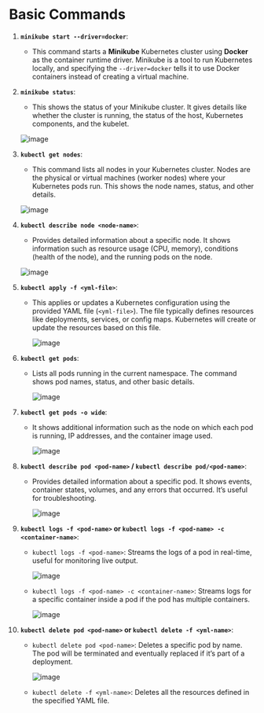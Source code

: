 # Basic Commands

1. **`minikube start --driver=docker`**:
   - This command starts a **Minikube** Kubernetes cluster using **Docker** as the container runtime driver. Minikube is a tool to run Kubernetes locally, and specifying the `--driver=docker` tells it to use Docker containers instead of creating a virtual machine.

2. **`minikube status`**:
   - This shows the status of your Minikube cluster. It gives details like whether the cluster is running, the status of the host, Kubernetes components, and the kubelet.

   ![image](https://github.com/user-attachments/assets/dda33c11-3dc8-4bba-aaac-21f546e32eae)

3. **`kubectl get nodes`**:
   - This command lists all nodes in your Kubernetes cluster. Nodes are the physical or virtual machines (worker nodes) where your Kubernetes pods run. This shows the node names, status, and other details.

   ![image](https://github.com/user-attachments/assets/1b54d3e6-f363-409f-ba4c-ae49c3d08dd3)

4. **`kubectl describe node <node-name>`**:
   - Provides detailed information about a specific node. It shows information such as resource usage (CPU, memory), conditions (health of the node), and the running pods on the node. 

   ![image](https://github.com/user-attachments/assets/f6b742b1-7f3b-4506-a68b-a09fd16ec266)

5. **`kubectl apply -f <yml-file>`**:
   - This applies or updates a Kubernetes configuration using the provided YAML file (`<yml-file>`). The file typically defines resources like deployments, services, or config maps. Kubernetes will create or update the resources based on this file.

      ![image](https://github.com/user-attachments/assets/6fc9c14a-88f0-4ad7-96b7-268ddb3c2b3c)

6. **`kubectl get pods`**:
   - Lists all pods running in the current namespace. The command shows pod names, status, and other basic details.

      ![image](https://github.com/user-attachments/assets/28429a1f-5b04-49e0-9b8a-24a116130523)

7. **`kubectl get pods -o wide`**:
   - It shows additional information such as the node on which each pod is running, IP addresses, and the container image used.

      ![image](https://github.com/user-attachments/assets/9cbfaafa-526b-4827-927f-ec9439112292)

8. **`kubectl describe pod <pod-name>` / `kubectl describe pod/<pod-name>`**:
   - Provides detailed information about a specific pod. It shows events, container states, volumes, and any errors that occurred. It’s useful for troubleshooting. 

      ![image](https://github.com/user-attachments/assets/a7279272-d05b-4876-9159-c13a5784d07d)

9. **`kubectl logs -f <pod-name>` or `kubectl logs -f <pod-name> -c <container-name>`**:
   - `kubectl logs -f <pod-name>`: Streams the logs of a pod in real-time, useful for monitoring live output.
     
      ![image](https://github.com/user-attachments/assets/68a1ea9e-0459-4fe6-9c2d-0433d686e78a)
     
   - `kubectl logs -f <pod-name> -c <container-name>`: Streams logs for a specific container inside a pod if the pod has multiple containers.
     
      ![image](https://github.com/user-attachments/assets/ded2d28b-b7b3-44f5-9785-e02295805d4f)

  
10. **`kubectl delete pod <pod-name>` or `kubectl delete -f <yml-name>`**:
    - `kubectl delete pod <pod-name>`: Deletes a specific pod by name. The pod will be terminated and eventually replaced if it’s part of a deployment.
      
      ![image](https://github.com/user-attachments/assets/c8b398a5-a717-4c02-b2e5-94591bb9a35f)

    - `kubectl delete -f <yml-name>`: Deletes all the resources defined in the specified YAML file.
   
